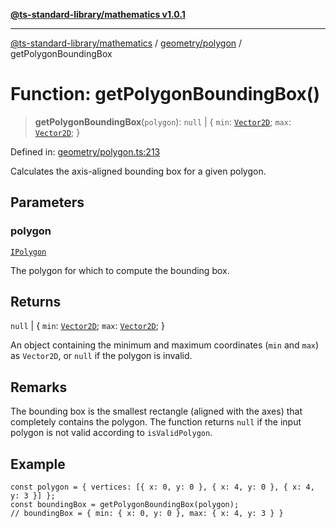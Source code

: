 [**@ts-standard-library/mathematics v1.0.1**](../../../README.md)

***

[@ts-standard-library/mathematics](../../../README.md) / [geometry/polygon](../README.md) / getPolygonBoundingBox

# Function: getPolygonBoundingBox()

> **getPolygonBoundingBox**(`polygon`): `null` \| \{ `min`: [`Vector2D`](../../../vector/vector/type-aliases/Vector2D.md); `max`: [`Vector2D`](../../../vector/vector/type-aliases/Vector2D.md); \}

Defined in: [geometry/polygon.ts:213](https://github.com/gabaudette/ts-stdlib/blob/7333da76bc775fbabd0907ad8519b912cfc2fe26/packages/mathematics/src/geometry/polygon.ts#L213)

Calculates the axis-aligned bounding box for a given polygon.

## Parameters

### polygon

[`IPolygon`](../interfaces/IPolygon.md)

The polygon for which to compute the bounding box.

## Returns

`null` \| \{ `min`: [`Vector2D`](../../../vector/vector/type-aliases/Vector2D.md); `max`: [`Vector2D`](../../../vector/vector/type-aliases/Vector2D.md); \}

An object containing the minimum and maximum coordinates (`min` and `max`) as `Vector2D`,
         or `null` if the polygon is invalid.

## Remarks

The bounding box is the smallest rectangle (aligned with the axes) that completely contains the polygon.
The function returns `null` if the input polygon is not valid according to `isValidPolygon`.

## Example

```
const polygon = { vertices: [{ x: 0, y: 0 }, { x: 4, y: 0 }, { x: 4, y: 3 }] };
const boundingBox = getPolygonBoundingBox(polygon);
// boundingBox = { min: { x: 0, y: 0 }, max: { x: 4, y: 3 } }
```
